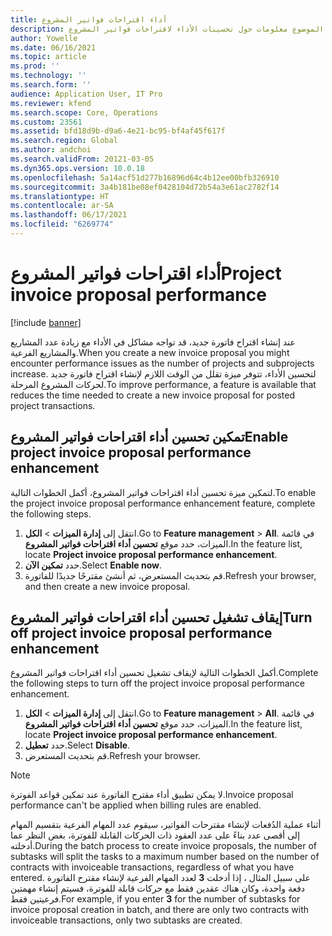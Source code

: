 ```yaml
---
title: أداء اقتراحات فواتير المشروع
description: يوفر هذا الموضوع معلومات حول تحسينات الأداء لاقتراحات فواتير المشروع.
author: Yowelle
ms.date: 06/16/2021
ms.topic: article
ms.prod: ''
ms.technology: ''
ms.search.form: ''
audience: Application User, IT Pro
ms.reviewer: kfend
ms.search.scope: Core, Operations
ms.custom: 23561
ms.assetid: bfd18d9b-d9a6-4e21-bc95-bf4af45f617f
ms.search.region: Global
ms.author: andchoi
ms.search.validFrom: 20121-03-05
ms.dyn365.ops.version: 10.0.18
ms.openlocfilehash: 5a14acf51d277b16896d64c4b12ee00bfb326910
ms.sourcegitcommit: 3a4b181be08ef0428104d72b54a3e61ac2782f14
ms.translationtype: HT
ms.contentlocale: ar-SA
ms.lasthandoff: 06/17/2021
ms.locfileid: "6269774"
---
```

# <a name="project-invoice-proposal-performance"></a><span data-ttu-id="e584c-103">أداء اقتراحات فواتير المشروع</span><span class="sxs-lookup"><span data-stu-id="e584c-103">Project invoice proposal performance</span></span>

[!include [banner](../includes/banner.md)]

<span data-ttu-id="e584c-104">عند إنشاء اقتراح فاتورة جديد، قد تواجه مشاكل في الأداء مع زيادة عدد المشاريع والمشاريع الفرعية.</span><span class="sxs-lookup"><span data-stu-id="e584c-104">When you create a new invoice proposal you might encounter performance issues as the number of projects and subprojects increase.</span></span> <span data-ttu-id="e584c-105">لتحسين الأداء، تتوفر ميزة تقلل من الوقت اللازم لإنشاء اقتراح فاتورة جديد لحركات المشروع المرحلة.</span><span class="sxs-lookup"><span data-stu-id="e584c-105">To improve performance, a feature is available that reduces the time needed to create a new invoice proposal for posted project transactions.</span></span>

## <a name="enable-project-invoice-proposal-performance-enhancement"></a><span data-ttu-id="e584c-106">تمكين تحسين أداء اقتراحات فواتير المشروع</span><span class="sxs-lookup"><span data-stu-id="e584c-106">Enable project invoice proposal performance enhancement</span></span>
<span data-ttu-id="e584c-107">لتمكين ميزة تحسين أداء اقتراحات فواتير المشروع، أكمل الخطوات التالية.</span><span class="sxs-lookup"><span data-stu-id="e584c-107">To enable the project invoice proposal performance enhancement feature, complete the following steps.</span></span>

1.  <span data-ttu-id="e584c-108">انتقل إلى **إدارة الميزات** > **الكل**.</span><span class="sxs-lookup"><span data-stu-id="e584c-108">Go to **Feature management** > **All**.</span></span> <span data-ttu-id="e584c-109">في قائمة الميزات، حدد موقع **تحسين أداء اقتراحات فواتير المشروع**.</span><span class="sxs-lookup"><span data-stu-id="e584c-109">In the feature list, locate **Project invoice proposal performance enhancement**.</span></span>
2.  <span data-ttu-id="e584c-110">حدد **تمكين الآن**.</span><span class="sxs-lookup"><span data-stu-id="e584c-110">Select **Enable now**.</span></span>
3.  <span data-ttu-id="e584c-111">قم بتحديث المستعرض، ثم أنشئ مقترحًا جديدًا للفاتورة.</span><span class="sxs-lookup"><span data-stu-id="e584c-111">Refresh your browser, and then create a new invoice proposal.</span></span>

## <a name="turn-off-project-invoice-proposal-performance-enhancement"></a><span data-ttu-id="e584c-112">إيقاف تشغيل تحسين أداء اقتراحات فواتير المشروع</span><span class="sxs-lookup"><span data-stu-id="e584c-112">Turn off project invoice proposal performance enhancement</span></span>
<span data-ttu-id="e584c-113">أكمل الخطوات التالية لإيقاف تشغيل تحسين أداء اقتراحات فواتير المشروع.</span><span class="sxs-lookup"><span data-stu-id="e584c-113">Complete the following steps to turn off the project invoice proposal performance enhancement.</span></span>

1.  <span data-ttu-id="e584c-114">انتقل إلى **إدارة الميزات** > **الكل**.</span><span class="sxs-lookup"><span data-stu-id="e584c-114">Go to **Feature management** > **All**.</span></span> <span data-ttu-id="e584c-115">في قائمة الميزات، حدد موقع **تحسين أداء اقتراحات فواتير المشروع**.</span><span class="sxs-lookup"><span data-stu-id="e584c-115">In the feature list, locate **Project invoice proposal performance enhancement**.</span></span>
2.  <span data-ttu-id="e584c-116">حدد **تعطيل**.</span><span class="sxs-lookup"><span data-stu-id="e584c-116">Select **Disable**.</span></span>
3.  <span data-ttu-id="e584c-117">قم بتحديث المستعرض.</span><span class="sxs-lookup"><span data-stu-id="e584c-117">Refresh your browser.</span></span>

> [!NOTE]
> <span data-ttu-id="e584c-118">لا يمكن تطبيق أداء مقترح الفاتورة عند تمكين قواعد الفوترة.</span><span class="sxs-lookup"><span data-stu-id="e584c-118">Invoice proposal performance can't be applied when billing rules are enabled.</span></span>
> 
> <span data-ttu-id="e584c-119">أثناء عملية الدُفعات لإنشاء مقترحات الفواتير، سيقوم عدد المهام الفرعية بتقسيم المهام إلى أقصى عدد بناءً على عدد العقود ذات الحركات القابلة للفوترة، بغض النظر عما أدخلته.</span><span class="sxs-lookup"><span data-stu-id="e584c-119">During the batch process to create invoice proposals, the number of subtasks will split the tasks to a maximum number based on the number of contracts with invoiceable transactions, regardless of what you have entered.</span></span> <span data-ttu-id="e584c-120">على سبيل المثال ، إذا أدخلت **3** لعدد المهام الفرعية لإنشاء مقترح الفاتورة دفعة واحدة، وكان هناك عقدين فقط مع حركات قابلة للفوترة، فسيتم إنشاء مهمتين فرعيتين فقط.</span><span class="sxs-lookup"><span data-stu-id="e584c-120">For example, if you enter **3** for the number of subtasks for invoice proposal creation in batch, and there are only two contracts with invoiceable transactions, only two subtasks are created.</span></span>
